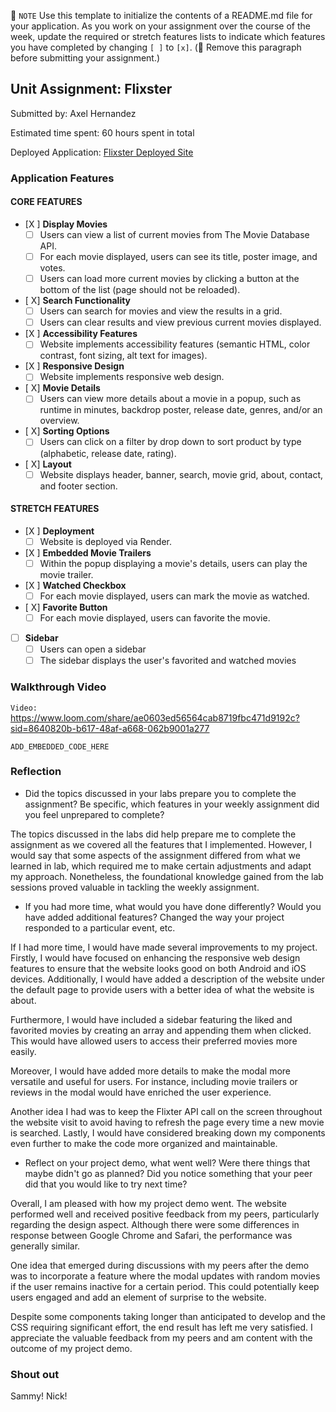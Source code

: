 📝 `NOTE` Use this template to initialize the contents of a README.md file for your application. As you work on your assignment over the course of the week, update the required or stretch features lists to indicate which features you have completed by changing `[ ]` to `[x]`. (🚫 Remove this paragraph before submitting your assignment.)

## Unit Assignment: Flixster

Submitted by: Axel Hernandez

Estimated time spent: 60 hours spent in total

Deployed Application: [Flixster Deployed Site](https://flixster-starter-o5fk.onrender.com)

### Application Features

#### CORE FEATURES


- [X ] **Display Movies**
  - [ ] Users can view a list of current movies from The Movie Database API.
  - [ ] For each movie displayed, users can see its title, poster image, and votes.
  - [ ] Users can load more current movies by clicking a button at the bottom of the list (page should not be reloaded).
- [ X] **Search Functionality**
  - [ ] Users can search for movies and view the results in a grid.
  - [ ] Users can clear results and view previous current movies displayed.
- [X ] **Accessibility Features**
  - [ ] Website implements accessibility features (semantic HTML, color contrast, font sizing, alt text for images).
- [X ] **Responsive Design**
  - [ ] Website implements responsive web design.
- [ X] **Movie Details**
  - [ ] Users can view more details about a movie in a popup, such as runtime in minutes, backdrop poster, release date, genres, and/or an overview.
- [ X] **Sorting Options**
  - [ ] Users can click on a filter by drop down to sort product by type (alphabetic, release date, rating).
- [ X] **Layout**
  - [ ] Website displays header, banner, search, movie grid, about, contact, and footer section.

#### STRETCH FEATURES

- [X ] **Deployment**
  - [ ] Website is deployed via Render.
- [X ] **Embedded Movie Trailers**
  - [ ] Within the popup displaying a movie's details, users can play the movie trailer.
- [X ] **Watched Checkbox**
  - [ ] For each movie displayed, users can mark the movie as watched.
- [ X] **Favorite Button**
  - [ ] For each movie displayed, users can favorite the movie.
- [ ] **Sidebar**
  - [ ] Users can open a sidebar
  - [ ] The sidebar displays the user's favorited and watched movies

### Walkthrough Video

`Video:` https://www.loom.com/share/ae0603ed56564cab8719fbc471d9192c?sid=8640820b-b617-48af-a668-062b9001a277

`ADD_EMBEDDED_CODE_HERE`

### Reflection

* Did the topics discussed in your labs prepare you to complete the assignment? Be specific, which features in your weekly assignment did you feel unprepared to complete?

The topics discussed in the labs did help prepare me to complete the assignment as we covered all the features that I implemented. However, I would say that some aspects of the assignment differed from what we learned in lab, which required me to make certain adjustments and adapt my approach. Nonetheless, the foundational knowledge gained from the lab sessions proved valuable in tackling the weekly assignment.

* If you had more time, what would you have done differently? Would you have added additional features? Changed the way your project responded to a particular event, etc.
  
If I had more time, I would have made several improvements to my project. Firstly, I would have focused on enhancing the responsive web design features to ensure that the website looks good on both Android and iOS devices. Additionally, I would have added a description of the website under the default page to provide users with a better idea of what the website is about.

Furthermore, I would have included a sidebar featuring the liked and favorited movies by creating an array and appending them when clicked. This would have allowed users to access their preferred movies more easily.

Moreover, I would have added more details to make the modal more versatile and useful for users. For instance, including movie trailers or reviews in the modal would have enriched the user experience.

Another idea I had was to keep the Flixter API call on the screen throughout the website visit to avoid having to refresh the page every time a new movie is searched. Lastly, I would have considered breaking down my components even further to make the code more organized and maintainable.


* Reflect on your project demo, what went well? Were there things that maybe didn't go as planned? Did you notice something that your peer did that you would like to try next time?

Overall, I am pleased with how my project demo went. The website performed well and received positive feedback from my peers, particularly regarding the design aspect. Although there were some differences in response between Google Chrome and Safari, the performance was generally similar.

One idea that emerged during discussions with my peers after the demo was to incorporate a feature where the modal updates with random movies if the user remains inactive for a certain period. This could potentially keep users engaged and add an element of surprise to the website.

Despite some components taking longer than anticipated to develop and the CSS requiring significant effort, the end result has left me very satisfied. I appreciate the valuable feedback from my peers and am content with the outcome of my project demo.

### Shout out

Sammy!
Nick!